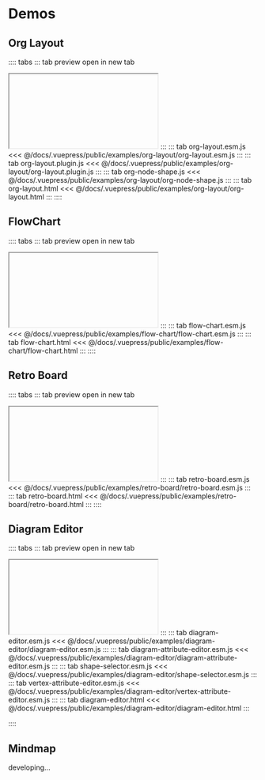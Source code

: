 # Demos

## Org Layout 
:::: tabs
::: tab preview
<a :href="$withBase('/examples/org-layout/org-layout.html')" target="_blank">open in new tab</a>
<iframe :src="$withBase('/examples/org-layout/org-layout.html')"></iframe>
:::
::: tab org-layout.esm.js 
<<< @/docs/.vuepress/public/examples/org-layout/org-layout.esm.js
:::
::: tab org-layout.plugin.js
<<< @/docs/.vuepress/public/examples/org-layout/org-layout.plugin.js
:::
::: tab org-node-shape.js
<<< @/docs/.vuepress/public/examples/org-layout/org-node-shape.js
:::
::: tab org-layout.html
<<< @/docs/.vuepress/public/examples/org-layout/org-layout.html
:::
::::



## FlowChart 
:::: tabs
::: tab preview
<a :href="$withBase('/examples/flow-chart/flow-chart.html')" target="_blank">open in new tab</a>
<iframe :src="$withBase('/examples/flow-chart/flow-chart.html')"></iframe>
:::
::: tab flow-chart.esm.js 
<<< @/docs/.vuepress/public/examples/flow-chart/flow-chart.esm.js
:::
::: tab flow-chart.html
<<< @/docs/.vuepress/public/examples/flow-chart/flow-chart.html
:::
::::

## Retro Board
:::: tabs
::: tab preview
<a :href="$withBase('/examples/retro-board/retro-board.html')" target="_blank">open in new tab</a>
<iframe :src="$withBase('/examples/retro-board/retro-board.html')"></iframe>
:::
::: tab retro-board.esm.js 
<<< @/docs/.vuepress/public/examples/retro-board/retro-board.esm.js
:::
::: tab retro-board.html 
<<< @/docs/.vuepress/public/examples/retro-board/retro-board.html
:::
::::

## Diagram Editor 
:::: tabs
::: tab preview
<a :href="$withBase('/examples/diagram-editor/diagram-editor.html')" target="_blank">open in new tab</a>
<iframe :src="$withBase('/examples/diagram-editor/diagram-editor.html')"></iframe>
:::
::: tab diagram-editor.esm.js 
<<< @/docs/.vuepress/public/examples/diagram-editor/diagram-editor.esm.js
:::
::: tab diagram-attribute-editor.esm.js
<<< @/docs/.vuepress/public/examples/diagram-editor/diagram-attribute-editor.esm.js
:::
::: tab shape-selector.esm.js
<<< @/docs/.vuepress/public/examples/diagram-editor/shape-selector.esm.js
:::
::: tab vertex-attribute-editor.esm.js
<<< @/docs/.vuepress/public/examples/diagram-editor/vertex-attribute-editor.esm.js
:::
::: tab diagram-editor.html
<<< @/docs/.vuepress/public/examples/diagram-editor/diagram-editor.html
:::

::::

## Mindmap
developing...
